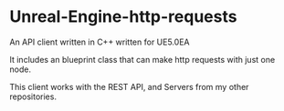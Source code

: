 # Unreal-Engine-http-requests

An API client written in C++ written for UE5.0EA

It includes an blueprint class that can make http requests with just one node.

This client works with the REST API, and Servers from my other repositories.




